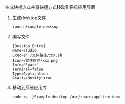 生成快捷方式并将快捷方式移动到系统应用界面

1. 生成desktop文件

   ```shell
   touch Example.desktop
   ```

2. 编写文件

   ```shell
   [Desktop Entry]
   Name=Studio
   Exec=sh /文件路径/xxx.sh
   Icon=/文件路径/xxx.png
   Info="Spark"
   Terminal=false
   Type=Application
   StartupNotify=true
   ```

3. 移动到系统应用库

   ```
   sudo mv ./Example.desktop /usr/share/applications
   ```

   

```

```

